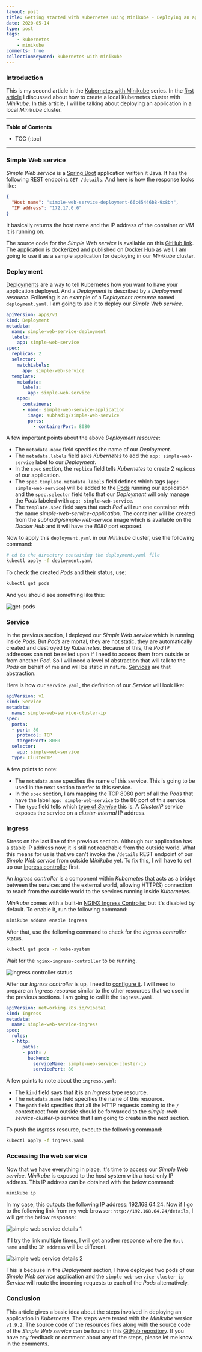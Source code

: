 ```yaml
---
layout: post
title: Getting started with Kubernetes using Minikube - Deploying an application
date: 2020-05-14
type: post
tags:
    - kubernetes
    - minikube
comments: true
collectionKeyword: kubernetes-with-minikube
---
```

### Introduction
This is my second article in the
[Kubernetes with Minikube](collections/kubernetes-with-minikube.html) series.
In the
[first article](getting-started-with-kubernetes-using-minikube-installation.html)
I discussed about how to create a local Kubernetes cluster with *Minikube*. In
this article, I will be talking about deploying an application in a local
*Minikube* cluster.

---
**Table of Contents**
* TOC
{:toc}
---

### Simple Web service
*Simple Web service* is a [Spring Boot](https://spring.io/projects/spring-boot)
application written it Java. It has the following REST endpoint:
`GET /details`. And here is how the response looks like:

```json
{
  "Host name": "simple-web-service-deployment-66c45446b8-9x8bh",
  "IP address": "172.17.0.6"
}
```

It basically returns the host name and the IP address of the container or VM
it is running on.

The source code for the *Simple Web service* is available on this
[GitHub link](https://github.com/subhadig/kubernetes-with-minikube/tree/master/simple-web-service).
The application is dockerized and published on
[Docker Hub](https://hub.docker.com/r/subhadig/simple-web-service) as well. I
am going to use it as a sample application for deploying in our *Minikube*
cluster.

### Deployment
[Deployments](https://kubernetes.io/docs/concepts/workloads/controllers/deployment/)
are a way to tell Kubernetes how you want to have your application deployed.
And a *Deployment* is described by a *Deployment resource*. Following is an
example of a *Deployment resource* named `deployment.yaml`. I am going to
use it to deploy our *Simple Web service*.

```yaml
apiVersion: apps/v1
kind: Deployment
metadata:
  name: simple-web-service-deployment
  labels:
    app: simple-web-service
spec:
  replicas: 2
  selector:
    matchLabels:
      app: simple-web-service
  template:
    metadata:
      labels:
        app: simple-web-service
    spec:
      containers:
      - name: simple-web-service-application
        image: subhadig/simple-web-service
        ports:
          - containerPort: 8080
```

A few important points about the above *Deployment resource*:
- The `metadata.name` field specifies the name of our *Deployment*.
- The `metadata.labels` field asks *Kubernetes* to add the
`app: simple-web-service` label to our *Deployment*.
- In the `spec` section, the `replica` field tells *Kubernetes* to create 2
*replicas* of our application.
- The `spec.template.metadata.labels` field defines which tags
(`app: simple-web-service`) will be added to the
[Pods](https://kubernetes.io/docs/concepts/workloads/pods/pod/) running our
application and the `spec.selector` field tells that our *Deployment* will only
manage the *Pods* labeled with `app: simple-web-service`.
- The `template.spec` field says that each *Pod* will run one container with
the name *simple-web-service-application*. The container will be created from
the *subhadig/simple-web-service* image which is available on the *Docker Hub*
and it will have the *8080* port exposed.

Now to apply this `deployment.yaml` in our *Minikube* cluster, use the
following command:

```bash
# cd to the directory containing the deployment.yaml file
kubectl apply -f deployment.yaml
```

To check the created *Pods* and their status, use:

```bash
kubectl get pods
```

And you should see something like this:

![get-pods](assets/images/minikube-deploy-get-pods.png)

### Service
In the previous section, I deployed our *Simple Web service* which is running
inside *Pods*. But *Pods* are mortal, they are not static, they are
automatically created and destroyed by *Kubernetes*. Because of this, the
*Pod* IP addresses can not be relied upon if I need to access them from
outside or from another *Pod*. So I will need a level of abstraction that will
talk to the *Pods* on behalf of me and will be static in nature.
[Services](https://kubernetes.io/docs/concepts/services-networking/service/)
are that abstraction.

Here is how our `service.yaml`, the definition of our *Service* will look like:

```yaml
apiVersion: v1
kind: Service
metadata:
  name: simple-web-service-cluster-ip
spec:
  ports:
  - port: 80
    protocol: TCP
    targetPort: 8080
  selector:
    app: simple-web-service
  type: ClusterIP
```

A few points to note:
- The `metadata.name` specifies the name of this service. This is going to be
used in the next section to refer to this service.
- In the `spec` section, I am mapping the TCP 8080 port of all the *Pods* that
have the label `app: simple-web-service` to the 80 port of this service.
- The `type` field tells which
[type of *Service*](https://kubernetes.io/docs/concepts/services-networking/service/#publishing-services-service-types)
this is. A *ClusterIP* service exposes the service on a *cluster-internal* IP
address.

### Ingress
Stress on the last line of the previous section. Although our application has
a stable IP address now, it is still not reachable from the outside world.
What this means for us is that we can't invoke the `/details` REST endpoint of
our *Simple Web service* from outside *Minikube* yet. To fix this, I will have
to set up our
[Ingress controller](https://kubernetes.io/docs/concepts/services-networking/ingress-controllers/)
first.

An *Ingress controller* is a component within *Kubernetes* that acts as a
bridge between the services and the external world, allowing HTTP(S) connection
to reach from the outside world to the services running inside *Kubernetes*.

*Minikube* comes with a built-in
[NGINX Ingress Controller](https://www.nginx.com/products/nginx/kubernetes-ingress-controller)
but it's disabled by default. To enable it, run the following command:

```bash
minikube addons enable ingress
```

After that, use the following command to check for the
*Ingress controller* status.

```bash
kubectl get pods -n kube-system
```

Wait for the `nginx-ingress-controller` to be running.

![ingress controller status](assets/images/minikube-deploy-ingress-controller-up.png)

After our *Ingress controller* is up, I need to 
[configure it](https://kubernetes.io/docs/tasks/access-application-cluster/ingress-minikube/).
I will need to prepare an *Ingress resource* similar to the other resources
that we used in the previous sections. I am going to call it the `ingress.yaml`.

```yaml
apiVersion: networking.k8s.io/v1beta1
kind: Ingress
metadata:
  name: simple-web-service-ingress
spec:
  rules:
  - http:
      paths:
      - path: /
        backend:
          serviceName: simple-web-service-cluster-ip
          servicePort: 80
```

A few points to note about the `ingress.yaml`:
- The `kind` field says that it is an *Ingress* type resource.
- The `metadata.name` field specifies the name of this resource.
- The `path` field specifies that all the HTTP requests coming to the `/`
context root from outside should be forwarded to the
*simple-web-service-cluster-ip* service that I am going to create in the next
section.

To push the *Ingress* resource, execute the following command:

```bash
kubectl apply -f ingress.yaml
```

### Accessing the web service
Now that we have everything in place, it's time to access our
*Simple Web service*. *Minikube* is exposed to the host system with a
host-only IP address. This IP address can be obtained with the below command:

```bash
minikube ip
```

In my case, this outputs the following IP address: 192.168.64.24. Now if I go
to the following link from my web browser: `http://192.168.64.24/details`, I
will get the below response:

![simple web service details 1](assets/images/minikube-deploy-simple-web-service-details-1.png)

If I try the link multiple times, I will get another response where the
`Host name` and the `IP address` will be different.

![simple web service details 2](assets/images/minikube-deploy-simple-web-service-details-2.png)

This is because in the *Deployment* section, I have deployed two pods of our
*Simple Web service* application and the `simple-web-service-cluster-ip`
*Service* will route the incoming requests to each of the *Pods* alternatively.

### Conclusion
This article gives a basic idea about the steps involved in deploying an
application in *Kubernetes*.
The steps were tested with the *Minikube* version `v1.9.2`.
The source code of the resources files along with the source code of the
*Simple Web service* can be found in this
[GitHub repository](https://github.com/subhadig/kubernetes-with-minikube).
If you have any feedback or comment about any of the steps, please let me know
in the comments.
